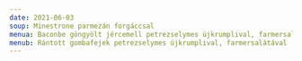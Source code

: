 ```yaml
---
date: 2021-06-03
soup: Minestrone parmezán forgáccsal
menua: Baconbe göngyölt jércemell petrezselymes újkrumplival, farmersalátával
menub: Rántott gombafejek petrezselymes újkrumplival, farmersalátával
---
```

